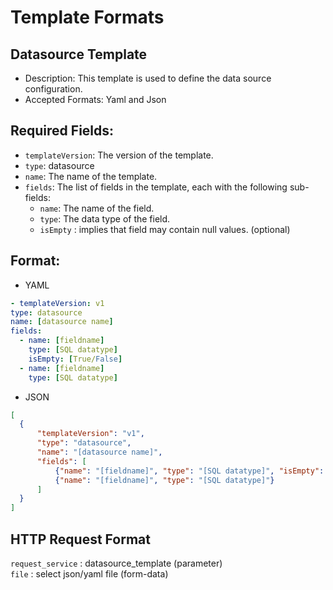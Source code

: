 # Template Formats

## Datasource Template

- Description: This template is used to define the data source configuration.
- Accepted Formats: Yaml and Json
## Required Fields:
  - `templateVersion`: The version of the template.
  - `type`: datasource
  - `name`: The name of the template.
  - `fields`: The list of fields in the template, each with the following sub-fields:
    - `name`: The name of the field.
    - `type`: The data type of the field.
    - `isEmpty` : implies that field may contain null values. (optional) 
      
## Format:
  - YAML
    
  ```yaml
- templateVersion: v1
  type: datasource
  name: [datasource name]
  fields:
    - name: [fieldname]
      type: [SQL datatype]
      isEmpty: [True/False]
    - name: [fieldname]
      type: [SQL datatype]
```
  - JSON

    
  ```json
[
    {
        "templateVersion": "v1",
        "type": "datasource",
        "name": "[datasource name]",
        "fields": [
            {"name": "[fieldname]", "type": "[SQL datatype]", "isEmpty": [True/False]},
            {"name": "[fieldname]", "type": "[SQL datatype]"}
        ]
    }
]
  ```

## HTTP Request Format

`request_service` : datasource_template (parameter)\
`file` : select json/yaml file (form-data)


  
